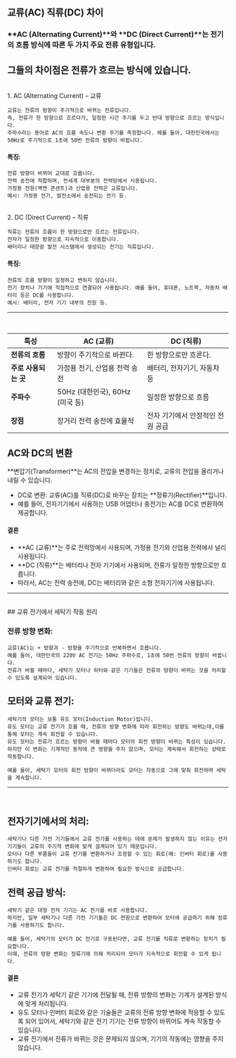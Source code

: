 ## 교류(AC) 직류(DC) 차이

### **AC (Alternating Current)**와 **DC (Direct Current)**는 전기의 흐름 방식에 따른 두 가지 주요 전류 유형입니다.
그들의 차이점은 전류가 흐르는 방식에 있습니다.
---
<br>
1. AC (Alternating Current) – 교류

```   
교류는 전류의 방향이 주기적으로 바뀌는 전류입니다.
즉, 전류가 한 방향으로 흐르다가, 일정한 시간 주기를 두고 반대 방향으로 흐르는 방식입니다.
주파수라는 용어로 AC의 흐름 속도나 변환 주기를 측정합니다. 예를 들어, 대한민국에서는 50Hz로 주기적으로 1초에 50번 전류의 방향이 바뀝니다.
```  
#### 특징:

```
전류 방향이 바뀌어 교대로 흐릅니다.
전력 송전에 적합하며, 전세계 대부분의 전력망에서 사용됩니다.
가정용 전원(벽면 콘센트)과 산업용 전력은 교류입니다.
예시: 가정용 전기, 발전소에서 송전되는 전기 등.
```
<br>
2. DC (Direct Current) – 직류

```
직류는 전류의 흐름이 한 방향으로만 흐르는 전류입니다.
전자가 일정한 방향으로 지속적으로 이동합니다.
배터리나 태양광 발전 시스템에서 생성되는 전기는 직류입니다.
```
#### 특징:

```
전류의 흐름 방향이 일정하고 변하지 않습니다.
전기 장치나 기기에 직접적으로 연결되어 사용됩니다. 예를 들어, 휴대폰, 노트북, 자동차 배터리 등은 DC를 사용합니다.
예시: 배터리, 전자 기기 내부의 전원 등.
```
---
<br>

| **특성**          | **AC (교류)**                   | **DC (직류)**                |
|-------------------|--------------------------------|-----------------------------|
| **전류의 흐름**    | 방향이 주기적으로 바뀐다.       | 한 방향으로만 흐른다.         |
| **주로 사용되는 곳** | 가정용 전기, 산업용 전력 송전   | 배터리, 전자기기, 자동차 등    |
| **주파수**        | 50Hz (대한민국), 60Hz (미국 등) | 일정한 방향으로 흐름         |
| **장점**          | 장거리 전력 송전에 효율적        | 전자 기기에서 안정적인 전원 공급 |


## AC와 DC의 변환
**변압기(Transformer)**는 AC의 전압을 변경하는 장치로, 교류의 전압을 올리거나 내릴 수 있습니다.

- DC로 변환: 교류(AC)를 직류(DC)로 바꾸는 장치는 **정류기(Rectifier)**입니다. 
- 예를 들어, 전자기기에서 사용하는 USB 어댑터나 충전기는 AC를 DC로 변환하여 제공합니다.
  
#### 결론
- **AC (교류)**는 주로 전력망에서 사용되며, 가정용 전기와 산업용 전력에서 널리 사용됩니다.
- **DC (직류)**는 배터리나 전자 기기에서 사용되며, 전류가 일정한 방향으로만 흐릅니다.
- 따라서, AC는 전력 송전에, DC는 배터리와 같은 소형 전자기기에 사용됩니다.

---
<br>
## 교류 전기에서 세탁기 작동 원리

### 전류 방향 변화:
```
교류(AC)는 + 방향과 - 방향을 주기적으로 반복하면서 흐릅니다.
예를 들어, 대한민국의 220V AC 전기는 50Hz 주파수로, 1초에 50번 전류의 방향이 바뀝니다.
전류가 바뀔 때마다, 세탁기 모터나 히터와 같은 기기들은 전류의 방향이 바뀌는 것을 처리할 수 있도록 설계되어 있습니다.
```
## 모터와 교류 전기:
```
세탁기의 모터는 보통 유도 모터(Induction Motor)입니다.
유도 모터는 교류 전기가 흐를 때, 전류의 방향 변화에 따라 회전하는 방향도 바뀌는데,이를 통해 모터는 계속 회전할 수 있습니다.
유도 모터는 전류가 흐르는 방향이 바뀔 때마다 모터의 회전 방향이 바뀌는 특성이 있습니다.
하지만 이 변화는 기계적인 동작에 큰 영향을 주지 않으며, 모터는 계속해서 회전하는 상태로 작동합니다.

예를 들어, 세탁기 모터의 회전 방향이 바뀌더라도 모터는 자동으로 그에 맞춰 회전하며 세탁을 계속합니다.
```
---
<br>

## 전자기기에서의 처리:
```
세탁기나 다른 가전 기기들에서 교류 전기를 사용하는 데에 문제가 발생하지 않는 이유는 전자기기들이 교류의 주기적 변화에 맞게 설계되어 있기 때문입니다.
모터나 다른 부품들이 교류 전기를 변환하거나 조정할 수 있는 회로(예: 인버터 회로)를 사용하기도 합니다.
인버터 회로는 교류 전기를 적절하게 변환하여 필요한 방식으로 공급합니다.
```

## 전력 공급 방식:
```
세탁기 같은 대형 전자 기기는 AC 전기를 바로 사용합니다.
하지만, 일부 세탁기나 다른 가전 기기들은 DC 전원으로 변환하여 모터에 공급하기 위해 정류기를 사용하기도 합니다.

예를 들어, 세탁기의 모터가 DC 전기로 구동된다면, 교류 전기를 직류로 변환하는 장치가 필요합니다.
이때, 전류의 방향 변화는 정류기에 의해 처리되어 모터가 지속적으로 회전할 수 있게 됩니다.
```

#### 결론
- 교류 전기가 세탁기 같은 기기에 전달될 때, 전류 방향의 변화는 기계가 설계된 방식에 맞게 처리됩니다.
- 유도 모터나 인버터 회로와 같은 기술들은 교류의 전류 방향 변화에 적응할 수 있도록 되어 있어서, 세탁기와 같은 전기 기기는 전류 방향이 바뀌어도 계속 작동할 수 있습니다.
- 교류 전기에서 전류가 바뀌는 것은 문제되지 않으며, 기기의 작동에는 영향을 주지 않습니다.


